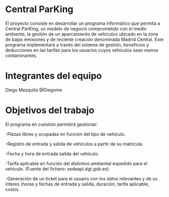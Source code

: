 ﻿# Central ParKing


El proyecto consiste en desarrollar un programa informático que permita a Central ParKing, un modelo de negocio comprometido con el medio ambiente, la gestión de un aparcamiento de vehiculos ubicado en la zona de bajas emisiones y de reciente creación denominada Madrid Central. Este programa implementará a través del sistema de gestión, beneficios y deducciones en las tarifas para los usuarios cuyos vehiculos sean menos contaminantes.





# Integrantes del equipo



Diego Mezquita @Diegome


# Objetivos del trabajo
 


El programa en cuestión permitirá gestionar: 

-Plazas libres y ocupadas en función del tipo de vehiculo. 

-Registro de entrada y salida de vehiculos a partir de su matricula. 

-Fecha y hora de entrada salida del vehiculo.

-Tarifa aplicable en función del distintivo ambiental expedido para el vehiculo. (Fuente del fichero: sedeapl.dgt.gob.es)

-Generación de un ticket para el usuario con los datos relevantes y de su interes (horas y fechas de entrada y salida, duración, tarifa aplicable, costo). 

